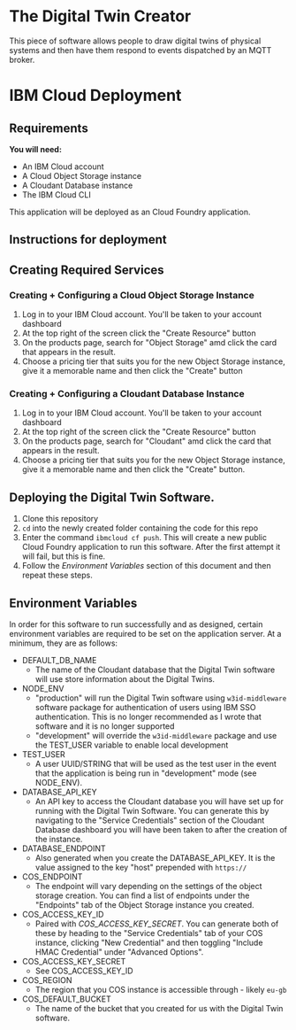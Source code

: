 # The Digital Twin Creator
This piece of software allows people to draw digital twins of physical systems and then have them respond to events dispatched by an MQTT broker.

# IBM Cloud Deployment

## Requirements

**You will need:**

- An IBM Cloud account
- A Cloud Object Storage instance
- A Cloudant Database instance
- The IBM Cloud CLI

This application will be deployed as an Cloud Foundry application.

## Instructions for deployment

## Creating Required Services

### Creating + Configuring a Cloud Object Storage Instance

1. Log in to your IBM Cloud account. You'll be taken to your account dashboard
2. At the top right of the screen click the "Create Resource" button
3. On the products page, search for "Object Storage" amd click the card that appears in the result.
4. Choose a pricing tier that suits you for the new Object Storage instance, give it a memorable name and then click the "Create" button

### Creating + Configuring a Cloudant Database Instance

1. Log in to your IBM Cloud account. You'll be taken to your account dashboard
2. At the top right of the screen click the "Create Resource" button
3. On the products page, search for "Cloudant" amd click the card that appears in the result.
4. Choose a pricing tier that suits you for the new Object Storage instance, give it a memorable name and then click the "Create" button.

## Deploying the Digital Twin Software.

1. Clone this repository
2. `cd` into the newly created folder containing the code for this repo
3. Enter the command `ibmcloud cf push`. This will create a new public Cloud Foundry application to run this software. After the first attempt it will fail, but this is fine.
4. Follow the *Environment Variables* section of this document and then repeat these steps.

## Environment Variables

In order for this software to run successfully and as designed, certain environment variables are required to be set on the application server. At a minimum, they are as follows:

- DEFAULT_DB_NAME
    - The name of the Cloudant database that the Digital Twin software will use store information about the Digital Twins.
- NODE_ENV
    - "production" will run the Digital Twin software using `w3id-middleware` software package for authentication of users using IBM SSO authentication. This is no longer recommended as I wrote that software and it is no longer supported
    - "development" will override the `w3id-middleware` package and use the TEST_USER variable to enable local development
- TEST_USER
    - A user UUID/STRING that will be used as the test user in the event that the application is being run in "development" mode (see NODE_ENV).
- DATABASE_API_KEY
    - An API key to access the Cloudant database you will have set up for running with the Digital Twin Software. You can generate this by navigating to the "Service Credentials" section of the Cloudant Database dashboard you will have been taken to after the creation of the instance.
- DATABASE_ENDPOINT
    - Also generated when you create the DATABASE_API_KEY. It is the value assigned to the key "host" prepended with `https://`
- COS_ENDPOINT
    - The endpoint will vary depending on the settings of the object storage creation. You can find a list of endpoints under the "Endpoints" tab of the Object Storage instance you created.
- COS_ACCESS_KEY_ID
    - Paired with *COS_ACCESS_KEY_SECRET*. You can generate both of these by heading to the "Service Credentials" tab of your COS instance, clicking "New Credential" and then toggling "Include HMAC Credential" under "Advanced Options".
- COS_ACCESS_KEY_SECRET
    - See COS_ACCESS_KEY_ID
- COS_REGION
    - The region that you COS instance is accessible through - likely `eu-gb`
- COS_DEFAULT_BUCKET
    - The name of the bucket that you created for us with the Digital Twin software.